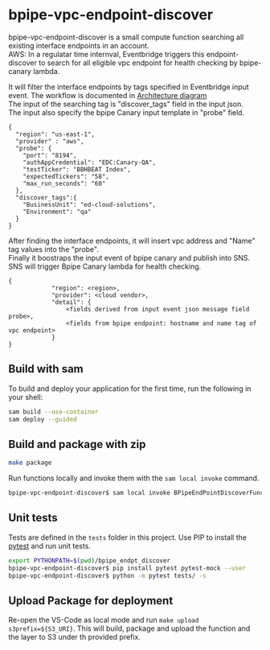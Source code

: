 # bpipe-vpc-endpoint-discover

bpipe-vpc-endpoint-discover is a small compute function searching all existing interface endpoints in an account.  
AWS: In a regulatar time internval, Eventbridge triggers this endpoint-discover to search for all eligible vpc endpoint for health checking by bpipe-canary lambda.

It will filter the interface endpoints by tags specified in Eventbridge input event. 
The workflow is documented in [Architecture diagram](https://cms.prod.bloomberg.com/team/display/~calbert3/CSA+-+B-PIPE+Canary+implementation)  
The input of the searching tag is "discover_tags" field in the input json.  
The input also specify the bpipe Canary input template in "probe" field.  
```
{
  "region": "us-east-1",
  "provider" : "aws",
  "probe": {
    "port": "8194",
    "authAppCredential": "EDC:Canary-QA",
    "testTicker": "BBHBEAT Index",
    "expectedTickers": "58",
    "max_run_seconds": "60"
  },
  "discover_tags":{
    "BusinessUnit": "ed-cloud-solutions",
    "Environment": "qa"
  }
}
```
After finding the interface endpoints, it will insert vpc address and "Name" tag values into the "probe".  
Finally it boostraps the input event of bpipe canary and publish into SNS. SNS will trigger Bpipe Canary lambda for health checking.  

```
{
            "region": <region>,
            "provider": <cloud vendor>,
            "detail": {
                <fields derived from input event json message field probe>,
                <fields from bpipe endpoint: hostname and name tag of vpc endpoint>
            }
}
```


## Build with sam
To build and deploy your application for the first time, run the following in your shell:

```bash
sam build --use-container
sam deploy --guided
```

## Build and package with zip

```bash
make package
```


Run functions locally and invoke them with the `sam local invoke` command.

```bash
bpipe-vpc-endpoint-discover$ sam local invoke BPipeEndPointDiscoverFunction --event events/event.json
```

## Unit tests

Tests are defined in the `tests` folder in this project. Use PIP to install the [pytest](https://docs.pytest.org/en/latest/) and run unit tests.

```bash
export PYTHONPATH=$(pwd)/bpipe_endpt_discover
bpipe-vpc-endpoint-discover$ pip install pytest pytest-mock --user
bpipe-vpc-endpoint-discover$ python -m pytest tests/ -s
```


## Upload Package for deployment
Re-open the VS-Code as local mode and run `make upload s3prefix=${S3_URI}`. This will build, package and upload the function and the layer to S3 under th provided prefix.

